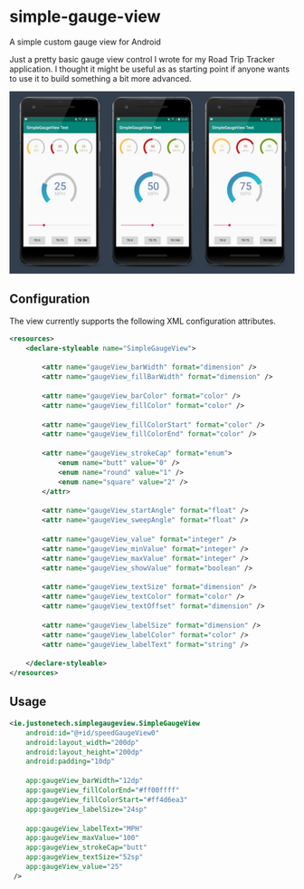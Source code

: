 # simple-gauge-view
A simple custom gauge view for Android

Just a pretty basic gauge view control I wrote for my Road Trip Tracker application. I thought it might be useful as
as starting point if anyone wants to use it to build something a bit more advanced.

![Simple Gauge View](docs/screenshots/simple-gauge-view-000.png)

## Configuration
The view currently supports the following XML configuration attributes.


```xml
<resources>
    <declare-styleable name="SimpleGaugeView">

        <attr name="gaugeView_barWidth" format="dimension" />
        <attr name="gaugeView_fillBarWidth" format="dimension" />

        <attr name="gaugeView_barColor" format="color" />
        <attr name="gaugeView_fillColor" format="color" />

        <attr name="gaugeView_fillColorStart" format="color" />
        <attr name="gaugeView_fillColorEnd" format="color" />

        <attr name="gaugeView_strokeCap" format="enum">
            <enum name="butt" value="0" />
            <enum name="round" value="1" />
            <enum name="square" value="2" />
        </attr>

        <attr name="gaugeView_startAngle" format="float" />
        <attr name="gaugeView_sweepAngle" format="float" />

        <attr name="gaugeView_value" format="integer" />
        <attr name="gaugeView_minValue" format="integer" />
        <attr name="gaugeView_maxValue" format="integer" />
        <attr name="gaugeView_showValue" format="boolean" />

        <attr name="gaugeView_textSize" format="dimension" />
        <attr name="gaugeView_textColor" format="color" />
        <attr name="gaugeView_textOffset" format="dimension" />

        <attr name="gaugeView_labelSize" format="dimension" />
        <attr name="gaugeView_labelColor" format="color" />
        <attr name="gaugeView_labelText" format="string" />

    </declare-styleable>
</resources>
```

## Usage

```XML
<ie.justonetech.simplegaugeview.SimpleGaugeView
    android:id="@+id/speedGaugeView0"
    android:layout_width="200dp"
    android:layout_height="200dp"
    android:padding="10dp"

    app:gaugeView_barWidth="12dp"
    app:gaugeView_fillColorEnd="#ff00ffff"
    app:gaugeView_fillColorStart="#ff4d6ea3"
    app:gaugeView_labelSize="24sp"

    app:gaugeView_labelText="MPH"
    app:gaugeView_maxValue="100"
    app:gaugeView_strokeCap="butt"
    app:gaugeView_textSize="52sp"
    app:gaugeView_value="25"
 />
```
